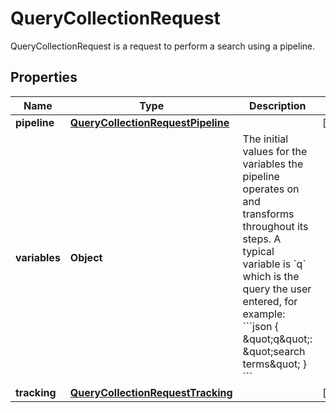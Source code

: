 

# QueryCollectionRequest

QueryCollectionRequest is a request to perform a search using a pipeline.
## Properties

Name | Type | Description | Notes
------------ | ------------- | ------------- | -------------
**pipeline** | [**QueryCollectionRequestPipeline**](QueryCollectionRequestPipeline.md) |  |  [optional]
**variables** | **Object** | The initial values for the variables the pipeline operates on and transforms throughout its steps.  A typical variable is &#x60;q&#x60; which is the query the user entered, for example:  &#x60;&#x60;&#x60;json { \&quot;q\&quot;: \&quot;search terms\&quot; } &#x60;&#x60;&#x60; | 
**tracking** | [**QueryCollectionRequestTracking**](QueryCollectionRequestTracking.md) |  |  [optional]



